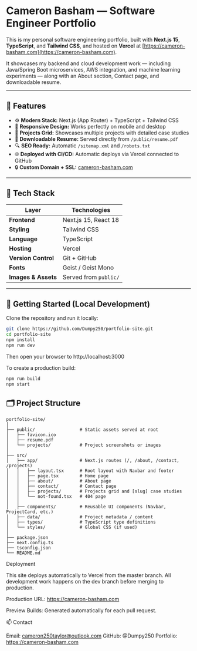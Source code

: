 # Cameron Basham — Software Engineer Portfolio

This is my personal software engineering portfolio, built with **Next.js 15**, **TypeScript**, and **Tailwind CSS**, and hosted on **Vercel** at [https://cameron-basham.com](https://cameron-basham.com).

It showcases my backend and cloud development work — including Java/Spring Boot microservices, AWS integration, and machine learning experiments — along with an About section, Contact page, and downloadable resume.

---

## 🚀 Features

- ⚙️ **Modern Stack:** Next.js (App Router) + TypeScript + Tailwind CSS  
- 📱 **Responsive Design:** Works perfectly on mobile and desktop  
- 🧠 **Projects Grid:** Showcases multiple projects with detailed case studies  
- 📄 **Downloadable Resume:** Served directly from `/public/resume.pdf`  
- 🔍 **SEO Ready:** Automatic `/sitemap.xml` and `/robots.txt`  
- 🌐 **Deployed with CI/CD:** Automatic deploys via Vercel connected to GitHub  
- 🔒 **Custom Domain + SSL:** [cameron-basham.com](https://cameron-basham.com)

---

## 🧩 Tech Stack

| Layer | Technologies |
|-------|---------------|
| **Frontend** | Next.js 15, React 18 |
| **Styling** | Tailwind CSS |
| **Language** | TypeScript |
| **Hosting** | Vercel |
| **Version Control** | Git + GitHub |
| **Fonts** | Geist / Geist Mono |
| **Images & Assets** | Served from `public/` |

---

## 🧠 Getting Started (Local Development)

Clone the repository and run it locally:

```bash
git clone https://github.com/Dumpy250/portfolio-site.git
cd portfolio-site
npm install
npm run dev
```

Then open your browser to http://localhost:3000

To create a production build:

```bash
npm run build
npm start
```

## 🗂️ Project Structure

```text
portfolio-site/
│
├── public/                 # Static assets served at root
│   ├── favicon.ico
│   ├── resume.pdf
│   └── projects/           # Project screenshots or images
│
├── src/
│   ├── app/                # Next.js routes (/, /about, /contact, /projects)
│   │   ├── layout.tsx      # Root layout with Navbar and footer
│   │   ├── page.tsx        # Home page
│   │   ├── about/          # About page
│   │   ├── contact/        # Contact page
│   │   ├── projects/       # Projects grid and [slug] case studies
│   │   └── not-found.tsx   # 404 page
│   │
│   ├── components/         # Reusable UI components (Navbar, ProjectCard, etc.)
│   ├── data/               # Project metadata / content
│   ├── types/              # TypeScript type definitions
│   └── styles/             # Global CSS (if used)
│
├── package.json
├── next.config.ts
├── tsconfig.json
└── README.md
```


Deployment

This site deploys automatically to Vercel from the master branch.
All development work happens on the dev branch before merging to production.

Production URL: https://cameron-basham.com

Preview Builds: Generated automatically for each pull request.

📫 Contact

Email: cameron250taylor@outlook.com
GitHub: @Dumpy250
Portfolio: https://cameron-basham.com
